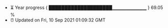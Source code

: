 - ⏳ Year progress { ████████████████████▁▁▁▁▁▁▁▁▁▁ } 69.05 %
- ⏰ Updated on Fri, 10 Sep 2021 01:09:32 GMT

